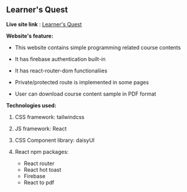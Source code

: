 ## **Learner's Quest**

**Live site link** : [Learner's Quest](https://learner-s-quest-authentication.web.app)

**Website's feature:**

- This website contains simple programming related course contents

- It has firebase authentication built-in

- It has react-router-dom functionaliies

- Private/protected route is implemented in some pages

- User can download course content sample in PDF format

**Technologies used:**

1. CSS framework: tailwindcss

2. JS framework: React

3. CSS Component library: daisyUI

4. React npm packages:
   - React router
   - React hot toast
   - Firebase
   - React to pdf
